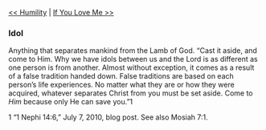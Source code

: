 [<< Humility](Humility.md)  |  [If You Love Me >>](If%20You%20Love%20Me.md)

### Idol
Anything that separates mankind from the Lamb of God. “Cast it aside, and come to Him. Why we have idols between us and the Lord is as different as one person is from another. Almost without exception, it comes as a result of a false tradition handed down. False traditions are based on each person’s life experiences. No matter what they are or how they were acquired, whatever separates Christ from you must be set aside. Come to *Him* because only He can save you.”1



1 “1 Nephi 14:6,” July 7, 2010, blog post. See also Mosiah 7:1.